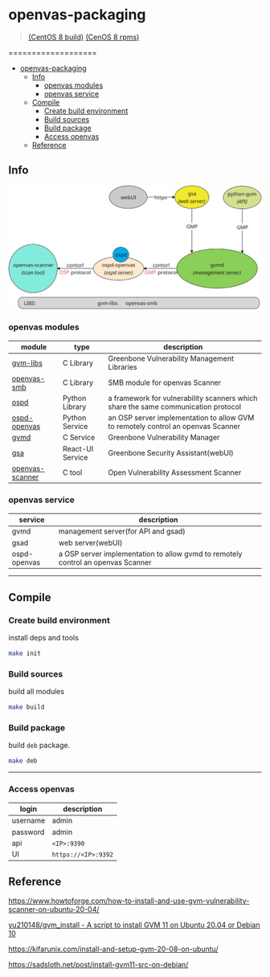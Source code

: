 # openvas-packaging

> [(CentOS 8 build)](https://ufukyildirim.com.tr/centos-8-uzerinde-gvm-20-04-kurulumu/)
> [(CenOS 8 rpms)](https://centos.pkgs.org/8/atomic-x86_64/gvm-21.4.0-18432.el8.art.noarch.rpm.html)

===================

<!-- TOC -->

- [openvas-packaging](#openvas-packaging)
    - [Info](#info)
        - [openvas modules](#openvas-modules)
        - [openvas service](#openvas-service)
    - [Compile](#compile)
        - [Create build environment](#create-build-environment)
        - [Build sources](#build-sources)
        - [Build package](#build-package)
        - [Access openvas](#access-openvas)
    - [Reference](#reference)

<!-- /TOC -->

## Info

![module](docs/openvas-modules.svg)

### openvas modules

| module                                                          | type             | description                                                                        |
| --------------------------------------------------------------- | ---------------- | ---------------------------------------------------------------------------------- |
| [gvm-libs](https://github.com/greenbone/gvm-libs)               | C Library        | Greenbone Vulnerability Management Libraries                                       |
| [openvas-smb](https://github.com/greenbone/openvas-smb)         | C Library        | SMB module for openvas Scanner                                                     |
| [ospd](https://github.com/greenbone/ospd)                       | Python Library   | a framework for vulnerability scanners which share the same communication protocol |
| [ospd-openvas](https://github.com/greenbone/ospd-openvas)       | Python Service   | an OSP server implementation to allow GVM to remotely control an openvas Scanner   |
| [gvmd](https://github.com/greenbone/gvmd)                       | C Service        | Greenbone Vulnerability Manager                                                    |
| [gsa](https://github.com/greenbone/gsa)                         | React-UI Service | Greenbone Security Assistant(webUI)                                                |
| [openvas-scanner](https://github.com/greenbone/openvas-scanner) | C tool           | Open Vulnerability Assessment Scanner                                              |

### openvas service

| service      | description                                                                      |
| ------------ | -------------------------------------------------------------------------------- |
| gvmd         | management server(for API and gsad)                                              |
| gsad         | web server(webUI)                                                                |
| ospd-openvas | a OSP server implementation to allow gvmd to remotely control an openvas Scanner |

-----------

## Compile

### Create build environment

install deps and tools

```bash
make init
```

### Build sources

build all modules

```bash
make build
```

### Build package

build `deb` package.

```bash
make deb
```

-------------

### Access openvas

| login    | description         |
| -------- | ------------------- |
| username | admin               |
| password | admin               |
| api      | `<IP>:9390`         |
| UI       | `https://<IP>:9392` |

## Reference

https://www.howtoforge.com/how-to-install-and-use-gvm-vulnerability-scanner-on-ubuntu-20-04/

[ yu210148/gvm_install - A script to install GVM 11 on Ubuntu 20.04 or Debian 10](https://github.com/yu210148/gvm_install)

https://kifarunix.com/install-and-setup-gvm-20-08-on-ubuntu/

https://sadsloth.net/post/install-gvm11-src-on-debian/
